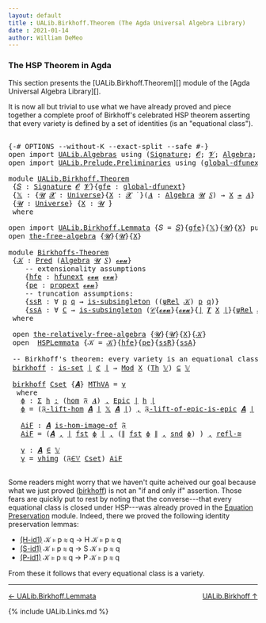 ```yaml
---
layout: default
title : UALib.Birkhoff.Theorem (The Agda Universal Algebra Library)
date : 2021-01-14
author: William DeMeo
---
```


### <a id="the-hsp-theorem-in-agda">The HSP Theorem in Agda</a>

This section presents the [UALib.Birkhoff.Theorem][] module of the [Agda Universal Algebra Library][].

It is now all but trivial to use what we have already proved and piece together a complete proof of Birkhoff's celebrated HSP theorem asserting that every variety is defined by a set of identities (is an "equational class").

<pre class="Agda">

<a id="543" class="Symbol">{-#</a> <a id="547" class="Keyword">OPTIONS</a> <a id="555" class="Pragma">--without-K</a> <a id="567" class="Pragma">--exact-split</a> <a id="581" class="Pragma">--safe</a> <a id="588" class="Symbol">#-}</a>
<a id="592" class="Keyword">open</a> <a id="597" class="Keyword">import</a> <a id="604" href="UALib.Algebras.html" class="Module">UALib.Algebras</a> <a id="619" class="Keyword">using</a> <a id="625" class="Symbol">(</a><a id="626" href="UALib.Algebras.Signatures.html#1452" class="Function">Signature</a><a id="635" class="Symbol">;</a> <a id="637" href="universes.html#613" class="Generalizable">𝓞</a><a id="638" class="Symbol">;</a> <a id="640" href="universes.html#617" class="Generalizable">𝓥</a><a id="641" class="Symbol">;</a> <a id="643" href="UALib.Algebras.Algebras.html#811" class="Function">Algebra</a><a id="650" class="Symbol">;</a> <a id="652" href="UALib.Algebras.Algebras.html#3925" class="Function Operator">_↠_</a><a id="655" class="Symbol">)</a>
<a id="657" class="Keyword">open</a> <a id="662" class="Keyword">import</a> <a id="669" href="UALib.Prelude.Preliminaries.html" class="Module">UALib.Prelude.Preliminaries</a> <a id="697" class="Keyword">using</a> <a id="703" class="Symbol">(</a><a id="704" href="MGS-Subsingleton-Theorems.html#3468" class="Function">global-dfunext</a><a id="718" class="Symbol">;</a> <a id="720" href="universes.html#551" class="Postulate">Universe</a><a id="728" class="Symbol">;</a> <a id="730" href="universes.html#758" class="Function Operator">_̇</a><a id="732" class="Symbol">)</a>

<a id="735" class="Keyword">module</a> <a id="742" href="UALib.Birkhoff.Theorem.html" class="Module">UALib.Birkhoff.Theorem</a>
 <a id="766" class="Symbol">{</a><a id="767" href="UALib.Birkhoff.Theorem.html#767" class="Bound">𝑆</a> <a id="769" class="Symbol">:</a> <a id="771" href="UALib.Algebras.Signatures.html#1452" class="Function">Signature</a> <a id="781" href="universes.html#613" class="Generalizable">𝓞</a> <a id="783" href="universes.html#617" class="Generalizable">𝓥</a><a id="784" class="Symbol">}{</a><a id="786" href="UALib.Birkhoff.Theorem.html#786" class="Bound">gfe</a> <a id="790" class="Symbol">:</a> <a id="792" href="MGS-Subsingleton-Theorems.html#3468" class="Function">global-dfunext</a><a id="806" class="Symbol">}</a>
 <a id="809" class="Symbol">{</a><a id="810" href="UALib.Birkhoff.Theorem.html#810" class="Bound">𝕏</a> <a id="812" class="Symbol">:</a> <a id="814" class="Symbol">{</a><a id="815" href="UALib.Birkhoff.Theorem.html#815" class="Bound">𝓤</a> <a id="817" href="UALib.Birkhoff.Theorem.html#817" class="Bound">𝓧</a> <a id="819" class="Symbol">:</a> <a id="821" href="universes.html#551" class="Postulate">Universe</a><a id="829" class="Symbol">}{</a><a id="831" href="UALib.Birkhoff.Theorem.html#831" class="Bound">X</a> <a id="833" class="Symbol">:</a> <a id="835" href="UALib.Birkhoff.Theorem.html#817" class="Bound">𝓧</a> <a id="837" href="universes.html#758" class="Function Operator">̇</a> <a id="839" class="Symbol">}(</a><a id="841" href="UALib.Birkhoff.Theorem.html#841" class="Bound">𝑨</a> <a id="843" class="Symbol">:</a> <a id="845" href="UALib.Algebras.Algebras.html#811" class="Function">Algebra</a> <a id="853" href="UALib.Birkhoff.Theorem.html#815" class="Bound">𝓤</a> <a id="855" href="UALib.Birkhoff.Theorem.html#767" class="Bound">𝑆</a><a id="856" class="Symbol">)</a> <a id="858" class="Symbol">→</a> <a id="860" href="UALib.Birkhoff.Theorem.html#831" class="Bound">X</a> <a id="862" href="UALib.Algebras.Algebras.html#3925" class="Function Operator">↠</a> <a id="864" href="UALib.Birkhoff.Theorem.html#841" class="Bound">𝑨</a><a id="865" class="Symbol">}</a>
 <a id="868" class="Symbol">{</a><a id="869" href="UALib.Birkhoff.Theorem.html#869" class="Bound">𝓤</a> <a id="871" class="Symbol">:</a> <a id="873" href="universes.html#551" class="Postulate">Universe</a><a id="881" class="Symbol">}</a> <a id="883" class="Symbol">{</a><a id="884" href="UALib.Birkhoff.Theorem.html#884" class="Bound">X</a> <a id="886" class="Symbol">:</a> <a id="888" href="UALib.Birkhoff.Theorem.html#869" class="Bound">𝓤</a> <a id="890" href="universes.html#758" class="Function Operator">̇</a><a id="891" class="Symbol">}</a>
 <a id="894" class="Keyword">where</a>

<a id="901" class="Keyword">open</a> <a id="906" class="Keyword">import</a> <a id="913" href="UALib.Birkhoff.Lemmata.html" class="Module">UALib.Birkhoff.Lemmata</a> <a id="936" class="Symbol">{</a><a id="937" class="Argument">𝑆</a> <a id="939" class="Symbol">=</a> <a id="941" href="UALib.Birkhoff.Theorem.html#767" class="Bound">𝑆</a><a id="942" class="Symbol">}{</a><a id="944" href="UALib.Birkhoff.Theorem.html#786" class="Bound">gfe</a><a id="947" class="Symbol">}{</a><a id="949" href="UALib.Birkhoff.Theorem.html#810" class="Bound">𝕏</a><a id="950" class="Symbol">}{</a><a id="952" href="UALib.Birkhoff.Theorem.html#869" class="Bound">𝓤</a><a id="953" class="Symbol">}{</a><a id="955" href="UALib.Birkhoff.Theorem.html#884" class="Bound">X</a><a id="956" class="Symbol">}</a> <a id="958" class="Keyword">public</a>
<a id="965" class="Keyword">open</a> <a id="970" href="UALib.Birkhoff.FreeAlgebra.html#2671" class="Module">the-free-algebra</a> <a id="987" class="Symbol">{</a><a id="988" href="UALib.Birkhoff.Theorem.html#869" class="Bound">𝓤</a><a id="989" class="Symbol">}{</a><a id="991" href="UALib.Birkhoff.Theorem.html#869" class="Bound">𝓤</a><a id="992" class="Symbol">}{</a><a id="994" href="UALib.Birkhoff.Theorem.html#884" class="Bound">X</a><a id="995" class="Symbol">}</a>

<a id="998" class="Keyword">module</a> <a id="Birkhoffs-Theorem"></a><a id="1005" href="UALib.Birkhoff.Theorem.html#1005" class="Module">Birkhoffs-Theorem</a>
 <a id="1024" class="Symbol">{</a><a id="1025" href="UALib.Birkhoff.Theorem.html#1025" class="Bound">𝒦</a> <a id="1027" class="Symbol">:</a> <a id="1029" href="UALib.Relations.Unary.html#1066" class="Function">Pred</a> <a id="1034" class="Symbol">(</a><a id="1035" href="UALib.Algebras.Algebras.html#811" class="Function">Algebra</a> <a id="1043" href="UALib.Birkhoff.Theorem.html#869" class="Bound">𝓤</a> <a id="1045" href="UALib.Birkhoff.Theorem.html#767" class="Bound">𝑆</a><a id="1046" class="Symbol">)</a> <a id="1048" href="UALib.Birkhoff.FreeAlgebra.html#2722" class="Function">𝓸𝓿𝓾</a><a id="1051" class="Symbol">}</a>
    <a id="1057" class="Comment">-- extensionality assumptions</a>
    <a id="1091" class="Symbol">{</a><a id="1092" href="UALib.Birkhoff.Theorem.html#1092" class="Bound">hfe</a> <a id="1096" class="Symbol">:</a> <a id="1098" href="MGS-FunExt-from-Univalence.html#2235" class="Function">hfunext</a> <a id="1106" href="UALib.Birkhoff.FreeAlgebra.html#2722" class="Function">𝓸𝓿𝓾</a> <a id="1110" href="UALib.Birkhoff.FreeAlgebra.html#2722" class="Function">𝓸𝓿𝓾</a><a id="1113" class="Symbol">}</a>
    <a id="1119" class="Symbol">{</a><a id="1120" href="UALib.Birkhoff.Theorem.html#1120" class="Bound">pe</a> <a id="1123" class="Symbol">:</a> <a id="1125" href="MGS-Powerset.html#382" class="Function">propext</a> <a id="1133" href="UALib.Birkhoff.FreeAlgebra.html#2722" class="Function">𝓸𝓿𝓾</a><a id="1136" class="Symbol">}</a>
    <a id="1142" class="Comment">-- truncation assumptions:</a>
    <a id="1173" class="Symbol">{</a><a id="1174" href="UALib.Birkhoff.Theorem.html#1174" class="Bound">ssR</a> <a id="1178" class="Symbol">:</a> <a id="1180" class="Symbol">∀</a> <a id="1182" href="UALib.Birkhoff.Theorem.html#1182" class="Bound">p</a> <a id="1184" href="UALib.Birkhoff.Theorem.html#1184" class="Bound">q</a> <a id="1186" class="Symbol">→</a> <a id="1188" href="MGS-Basic-UF.html#743" class="Function">is-subsingleton</a> <a id="1204" class="Symbol">((</a><a id="1206" href="UALib.Birkhoff.FreeAlgebra.html#4943" class="Function">ψRel</a> <a id="1211" href="UALib.Birkhoff.Theorem.html#1025" class="Bound">𝒦</a><a id="1212" class="Symbol">)</a> <a id="1214" href="UALib.Birkhoff.Theorem.html#1182" class="Bound">p</a> <a id="1216" href="UALib.Birkhoff.Theorem.html#1184" class="Bound">q</a><a id="1217" class="Symbol">)}</a>
    <a id="1224" class="Symbol">{</a><a id="1225" href="UALib.Birkhoff.Theorem.html#1225" class="Bound">ssA</a> <a id="1229" class="Symbol">:</a> <a id="1231" class="Symbol">∀</a> <a id="1233" href="UALib.Birkhoff.Theorem.html#1233" class="Bound">C</a> <a id="1235" class="Symbol">→</a> <a id="1237" href="MGS-Basic-UF.html#743" class="Function">is-subsingleton</a> <a id="1253" class="Symbol">(</a><a id="1254" href="UALib.Relations.Quotients.html#1110" class="Function">𝒞</a><a id="1255" class="Symbol">{</a><a id="1256" href="UALib.Birkhoff.FreeAlgebra.html#2722" class="Function">𝓸𝓿𝓾</a><a id="1259" class="Symbol">}{</a><a id="1261" href="UALib.Birkhoff.FreeAlgebra.html#2722" class="Function">𝓸𝓿𝓾</a><a id="1264" class="Symbol">}{</a><a id="1266" href="UALib.Prelude.Preliminaries.html#10371" class="Function Operator">∣</a> <a id="1268" href="UALib.Terms.Free.html#1035" class="Function">𝑻</a> <a id="1270" href="UALib.Birkhoff.Theorem.html#884" class="Bound">X</a> <a id="1272" href="UALib.Prelude.Preliminaries.html#10371" class="Function Operator">∣</a><a id="1273" class="Symbol">}{</a><a id="1275" href="UALib.Birkhoff.FreeAlgebra.html#4943" class="Function">ψRel</a> <a id="1280" href="UALib.Birkhoff.Theorem.html#1025" class="Bound">𝒦</a><a id="1281" class="Symbol">}</a> <a id="1283" href="UALib.Birkhoff.Theorem.html#1233" class="Bound">C</a><a id="1284" class="Symbol">)}</a>
 <a id="1288" class="Keyword">where</a>

 <a id="1296" class="Keyword">open</a> <a id="1301" href="UALib.Birkhoff.FreeAlgebra.html#6815" class="Module">the-relatively-free-algebra</a> <a id="1329" class="Symbol">{</a><a id="1330" href="UALib.Birkhoff.Theorem.html#869" class="Bound">𝓤</a><a id="1331" class="Symbol">}{</a><a id="1333" href="UALib.Birkhoff.Theorem.html#869" class="Bound">𝓤</a><a id="1334" class="Symbol">}{</a><a id="1336" href="UALib.Birkhoff.Theorem.html#884" class="Bound">X</a><a id="1337" class="Symbol">}{</a><a id="1339" href="UALib.Birkhoff.Theorem.html#1025" class="Bound">𝒦</a><a id="1340" class="Symbol">}</a>
 <a id="1343" class="Keyword">open</a>  <a id="1349" href="UALib.Birkhoff.Lemmata.html#1130" class="Module">HSPLemmata</a> <a id="1360" class="Symbol">{</a><a id="1361" class="Argument">𝒦</a> <a id="1363" class="Symbol">=</a> <a id="1365" href="UALib.Birkhoff.Theorem.html#1025" class="Bound">𝒦</a><a id="1366" class="Symbol">}{</a><a id="1368" href="UALib.Birkhoff.Theorem.html#1092" class="Bound">hfe</a><a id="1371" class="Symbol">}{</a><a id="1373" href="UALib.Birkhoff.Theorem.html#1120" class="Bound">pe</a><a id="1375" class="Symbol">}{</a><a id="1377" href="UALib.Birkhoff.Theorem.html#1174" class="Bound">ssR</a><a id="1380" class="Symbol">}{</a><a id="1382" href="UALib.Birkhoff.Theorem.html#1225" class="Bound">ssA</a><a id="1385" class="Symbol">}</a>

 <a id="1389" class="Comment">-- Birkhoff&#39;s theorem: every variety is an equational class.</a>
 <a id="Birkhoffs-Theorem.birkhoff"></a><a id="1451" href="UALib.Birkhoff.Theorem.html#1451" class="Function">birkhoff</a> <a id="1460" class="Symbol">:</a> <a id="1462" href="MGS-Basic-UF.html#1929" class="Function">is-set</a> <a id="1469" href="UALib.Prelude.Preliminaries.html#10371" class="Function Operator">∣</a> <a id="1471" href="UALib.Birkhoff.Lemmata.html#5547" class="Function">ℭ</a> <a id="1473" href="UALib.Prelude.Preliminaries.html#10371" class="Function Operator">∣</a> <a id="1475" class="Symbol">→</a> <a id="1477" href="UALib.Varieties.ModelTheory.html#3746" class="Function">Mod</a> <a id="1481" href="UALib.Birkhoff.Theorem.html#884" class="Bound">X</a> <a id="1483" class="Symbol">(</a><a id="1484" href="UALib.Varieties.ModelTheory.html#3061" class="Function">Th</a> <a id="1487" href="UALib.Birkhoff.Lemmata.html#5288" class="Function">𝕍</a><a id="1488" class="Symbol">)</a> <a id="1490" href="UALib.Relations.Unary.html#2949" class="Function Operator">⊆</a> <a id="1492" href="UALib.Birkhoff.Lemmata.html#5288" class="Function">𝕍</a>

 <a id="1496" href="UALib.Birkhoff.Theorem.html#1451" class="Function">birkhoff</a> <a id="1505" href="UALib.Birkhoff.Theorem.html#1505" class="Bound">Cset</a> <a id="1510" class="Symbol">{</a><a id="1511" href="UALib.Birkhoff.Theorem.html#1511" class="Bound">𝑨</a><a id="1512" class="Symbol">}</a> <a id="1514" href="UALib.Birkhoff.Theorem.html#1514" class="Bound">MThVA</a> <a id="1520" class="Symbol">=</a> <a id="1522" href="UALib.Birkhoff.Theorem.html#1733" class="Function">γ</a>
  <a id="1526" class="Keyword">where</a>
   <a id="1535" href="UALib.Birkhoff.Theorem.html#1535" class="Function">ϕ</a> <a id="1537" class="Symbol">:</a> <a id="1539" href="MGS-MLTT.html#3074" class="Function">Σ</a> <a id="1541" href="UALib.Birkhoff.Theorem.html#1541" class="Bound">h</a> <a id="1543" href="MGS-MLTT.html#3074" class="Function">꞉</a> <a id="1545" class="Symbol">(</a><a id="1546" href="UALib.Homomorphisms.Basic.html#2281" class="Function">hom</a> <a id="1550" href="UALib.Birkhoff.FreeAlgebra.html#7038" class="Function">𝔉</a> <a id="1552" href="UALib.Birkhoff.Theorem.html#1511" class="Bound">𝑨</a><a id="1553" class="Symbol">)</a> <a id="1555" href="MGS-MLTT.html#3074" class="Function">,</a> <a id="1557" href="UALib.Prelude.Inverses.html#2365" class="Function">Epic</a> <a id="1562" href="UALib.Prelude.Preliminaries.html#10371" class="Function Operator">∣</a> <a id="1564" href="UALib.Birkhoff.Theorem.html#1541" class="Bound">h</a> <a id="1566" href="UALib.Prelude.Preliminaries.html#10371" class="Function Operator">∣</a>
   <a id="1571" href="UALib.Birkhoff.Theorem.html#1535" class="Function">ϕ</a> <a id="1573" class="Symbol">=</a> <a id="1575" class="Symbol">(</a><a id="1576" href="UALib.Birkhoff.FreeAlgebra.html#7419" class="Function">𝔉-lift-hom</a> <a id="1587" href="UALib.Birkhoff.Theorem.html#1511" class="Bound">𝑨</a> <a id="1589" href="UALib.Prelude.Preliminaries.html#10371" class="Function Operator">∣</a> <a id="1591" href="UALib.Birkhoff.Theorem.html#810" class="Bound">𝕏</a> <a id="1593" href="UALib.Birkhoff.Theorem.html#1511" class="Bound">𝑨</a> <a id="1595" href="UALib.Prelude.Preliminaries.html#10371" class="Function Operator">∣</a><a id="1596" class="Symbol">)</a> <a id="1598" href="UALib.Prelude.Preliminaries.html#5763" class="InductiveConstructor Operator">,</a> <a id="1600" href="UALib.Birkhoff.FreeAlgebra.html#7939" class="Function">𝔉-lift-of-epic-is-epic</a> <a id="1623" href="UALib.Birkhoff.Theorem.html#1511" class="Bound">𝑨</a> <a id="1625" href="UALib.Prelude.Preliminaries.html#10371" class="Function Operator">∣</a> <a id="1627" href="UALib.Birkhoff.Theorem.html#810" class="Bound">𝕏</a> <a id="1629" href="UALib.Birkhoff.Theorem.html#1511" class="Bound">𝑨</a> <a id="1631" href="UALib.Prelude.Preliminaries.html#10371" class="Function Operator">∣</a>  <a id="1634" href="UALib.Prelude.Preliminaries.html#10452" class="Function Operator">∥</a> <a id="1636" href="UALib.Birkhoff.Theorem.html#810" class="Bound">𝕏</a> <a id="1638" href="UALib.Birkhoff.Theorem.html#1511" class="Bound">𝑨</a> <a id="1640" href="UALib.Prelude.Preliminaries.html#10452" class="Function Operator">∥</a>

   <a id="1646" href="UALib.Birkhoff.Theorem.html#1646" class="Function">AiF</a> <a id="1650" class="Symbol">:</a> <a id="1652" href="UALib.Birkhoff.Theorem.html#1511" class="Bound">𝑨</a> <a id="1654" href="UALib.Homomorphisms.HomomorphicImages.html#1368" class="Function Operator">is-hom-image-of</a> <a id="1670" href="UALib.Birkhoff.FreeAlgebra.html#7038" class="Function">𝔉</a>
   <a id="1675" href="UALib.Birkhoff.Theorem.html#1646" class="Function">AiF</a> <a id="1679" class="Symbol">=</a> <a id="1681" class="Symbol">(</a><a id="1682" href="UALib.Birkhoff.Theorem.html#1511" class="Bound">𝑨</a> <a id="1684" href="UALib.Prelude.Preliminaries.html#5763" class="InductiveConstructor Operator">,</a> <a id="1686" href="UALib.Prelude.Preliminaries.html#10371" class="Function Operator">∣</a> <a id="1688" href="UALib.Prelude.Preliminaries.html#10375" class="Function">fst</a> <a id="1692" href="UALib.Birkhoff.Theorem.html#1535" class="Function">ϕ</a> <a id="1694" href="UALib.Prelude.Preliminaries.html#10371" class="Function Operator">∣</a> <a id="1696" href="UALib.Prelude.Preliminaries.html#5763" class="InductiveConstructor Operator">,</a> <a id="1698" class="Symbol">(</a><a id="1699" href="UALib.Prelude.Preliminaries.html#10452" class="Function Operator">∥</a> <a id="1701" href="UALib.Prelude.Preliminaries.html#10375" class="Function">fst</a> <a id="1705" href="UALib.Birkhoff.Theorem.html#1535" class="Function">ϕ</a> <a id="1707" href="UALib.Prelude.Preliminaries.html#10452" class="Function Operator">∥</a> <a id="1709" href="UALib.Prelude.Preliminaries.html#5763" class="InductiveConstructor Operator">,</a> <a id="1711" href="UALib.Prelude.Preliminaries.html#10456" class="Function">snd</a> <a id="1715" href="UALib.Birkhoff.Theorem.html#1535" class="Function">ϕ</a><a id="1716" class="Symbol">)</a> <a id="1718" class="Symbol">)</a> <a id="1720" href="UALib.Prelude.Preliminaries.html#5763" class="InductiveConstructor Operator">,</a> <a id="1722" href="UALib.Homomorphisms.Isomorphisms.html#2289" class="Function">refl-≅</a>

   <a id="1733" href="UALib.Birkhoff.Theorem.html#1733" class="Function">γ</a> <a id="1735" class="Symbol">:</a> <a id="1737" href="UALib.Birkhoff.Theorem.html#1511" class="Bound">𝑨</a> <a id="1739" href="UALib.Relations.Unary.html#2667" class="Function Operator">∈</a> <a id="1741" href="UALib.Birkhoff.Lemmata.html#5288" class="Function">𝕍</a>
   <a id="1746" href="UALib.Birkhoff.Theorem.html#1733" class="Function">γ</a> <a id="1748" class="Symbol">=</a> <a id="1750" href="UALib.Varieties.Varieties.html#5895" class="InductiveConstructor">vhimg</a> <a id="1756" class="Symbol">(</a><a id="1757" href="UALib.Birkhoff.Lemmata.html#9255" class="Function">𝔉∈𝕍</a> <a id="1761" href="UALib.Birkhoff.Theorem.html#1505" class="Bound">Cset</a><a id="1765" class="Symbol">)</a> <a id="1767" href="UALib.Birkhoff.Theorem.html#1646" class="Function">AiF</a>

</pre>

Some readers might worry that we haven't quite acheived our goal because what we just proved (<a href="https://ualib.gitlab.io/UALib.Birkhoff.Theorem.html#1487">birkhoff</a>) is not an "if and only if" assertion. Those fears are quickly put to rest by noting that the converse---that every equational class is closed under HSP---was already proved in the [Equation Preservation](UALib.Varieties.Preservation.html) module. Indeed, there we proved the following identity preservation lemmas:

* [(H-id1)](https://ualib.gitlab.io/UALib.Varieties.Preservation.html#964) 𝒦 ⊧ p ≋ q → H 𝒦 ⊧ p ≋ q
* [(S-id1)](https://ualib.gitlab.io/UALib.Varieties.Preservation.html#2592) 𝒦 ⊧ p ≋ q → S 𝒦 ⊧ p ≋ q
* [(P-id1)](https://ualib.gitlab.io/UALib.Varieties.Preservation.html#4111) 𝒦 ⊧ p ≋ q → P 𝒦 ⊧ p ≋ q

From these it follows that every equational class is a variety.

--------------------------------------------

[← UALib.Birkhoff.Lemmata](UALib.Birkhoff.Lemmata.html)
<span style="float:right;">[UALib.Birkhoff ↑](UALib.Birkhoff.html)</span>

{% include UALib.Links.md %}


